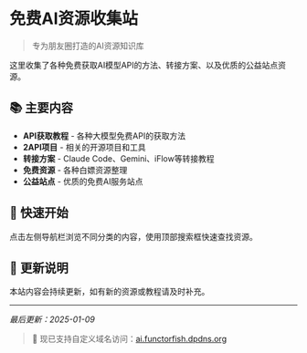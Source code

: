 # 免费AI资源收集站

> 专为朋友圈打造的AI资源知识库

这里收集了各种免费获取AI模型API的方法、转接方案、以及优质的公益站点资源。

## 📚 主要内容

- **API获取教程** - 各种大模型免费API的获取方法
- **2API项目** - 相关的开源项目和工具  
- **转接方案** - Claude Code、Gemini、iFlow等转接教程
- **免费资源** - 各种白嫖资源整理
- **公益站点** - 优质的免费AI服务站点

## 🚀 快速开始

点击左侧导航栏浏览不同分类的内容，使用顶部搜索框快速查找资源。

## 📝 更新说明

本站内容会持续更新，如有新的资源或教程请及时补充。

---

*最后更新：2025-01-09*

> 🚀 现已支持自定义域名访问：[ai.functorfish.dpdns.org](https://ai.functorfish.dpdns.org)